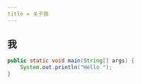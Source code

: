 ```yaml
---
title = 关于我
---
```


## 我

```JAVA
public static void main(String[] args) {
    System.out.println("Hello ");
}

```
